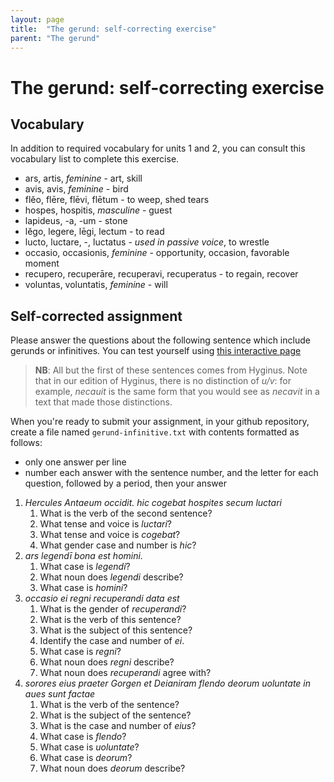 ```yaml
---
layout: page
title:  "The gerund: self-correcting exercise"
parent: "The gerund"
---
```


# The gerund: self-correcting exercise

## Vocabulary

In addition to required vocabulary for units 1 and 2, you can consult this vocabulary list to complete this exercise.

- ars, artis, *feminine* - art, skill
- avis, avis, *feminine* - bird
- flĕo, flēre, flēvi, flētum - to weep, shed tears
- hospes, hospitis, *masculine* - guest
- lapideus, -a, -um - stone
- lĕgo, legere, lēgi, lectum - to read
- lucto, luctare, -, luctatus - *used in passive voice*, to wrestle
- occasio, occasionis, *feminine* - opportunity, occasion, favorable moment
- recupero, recuperāre, recuperavi, recuperatus - to regain, recover
- voluntas, voluntatis, *feminine* - will


## Self-corrected assignment

Please answer the questions about the following sentence which include gerunds or infinitives.  You can test yourself using [this interactive page](https://observablehq.com/@neelsmith/lingua-latina-legenda-unit-2-analyze-sentences-using-gerun?collection=@neelsmith/l3)

>  **NB**: All but the first of these sentences comes from Hyginus.   Note that in our  edition of Hyginus, there is no distinction of *u/v*:  for example, *necauit* is the same form that you would see as *necavit* in a text that made those distinctions.

When you're ready to submit your assignment, in your github repository, create a file named `gerund-infinitive.txt` with contents formatted as follows:

- only one answer per line
- number each answer with the sentence number, and the letter for each question, followed by a period, then your answer

1. *Hercules Antaeum occidit.  hic cogebat hospites secum luctari*
    1. What is the verb of the second sentence?
    1. What tense and voice is *luctari*?
    1. What tense and voice is *cogebat*?
    1. What gender case and number is *hic*?
1. *ars legendī bona est homini.*
    1. What case is *legendi*?
    1. What noun does *legendi* describe?
    1. What case is *homini*?
1. *occasio ei regni recuperandi data est*
    1. What is the gender of *recuperandi*?
    1. What is the verb of this sentence?
    1. What is the subject of this sentence?
    1. Identify the case and number of *ei*.
    1. What case is *regni*?
    1. What noun does *regni* describe?
    1. What noun does *recuperandi* agree with?
1. *sorores eius praeter Gorgen et Deianiram flendo deorum uoluntate in aues sunt factae*
    1. What is the verb of the sentence?
    1. What is the subject of the sentence?
    1. What is the case and number of *eius*?
    1. What case is *flendo*?
    1. What case is *uoluntate*?
    1. What case is *deorum*?
    1. What noun does *deorum* describe?
